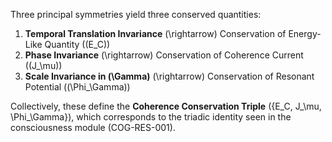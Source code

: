 Three principal symmetries yield three conserved quantities:

1. **Temporal Translation Invariance** (\rightarrow) Conservation of Energy-Like Quantity ((E_C))
2. **Phase Invariance** (\rightarrow) Conservation of Coherence Current ((J_\mu))
3. **Scale Invariance in (\Gamma)** (\rightarrow) Conservation of Resonant Potential ((\Phi_\Gamma))

Collectively, these define the **Coherence Conservation Triple** ({E_C, J_\mu, \Phi_\Gamma}), which corresponds to the triadic identity seen in the consciousness module (COG-RES-001).